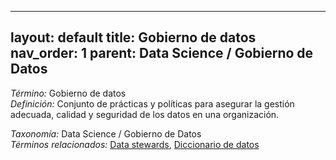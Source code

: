 
---
layout: default
title: Gobierno de datos
nav_order: 1
parent: Data Science / Gobierno de Datos
---

*Término:* Gobierno de datos  
*Definición:* Conjunto de prácticas y políticas para asegurar la gestión adecuada, calidad y seguridad de los datos en una organización.

*Taxonomía:* Data Science / Gobierno de Datos  
*Términos relacionados:* [Data stewards](https://maleniski.github.io/diccionario-angl-tec-mx/docs/alfabeticamente/D/data-stewards/), [Diccionario de datos](https://maleniski.github.io/diccionario-angl-tec-mx/docs/alfabeticamente/D/diccionario-de-datos/)
